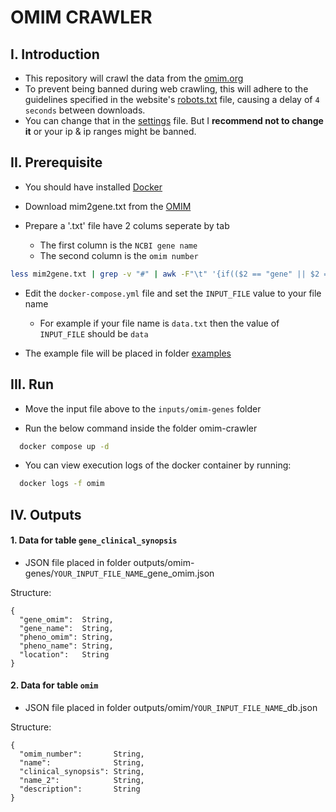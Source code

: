# OMIM CRAWLER

## I. Introduction

- This repository will crawl the data from the [omim.org](https://www.omim.org/)
- To prevent being banned during web crawling, this will adhere to the guidelines specified in the website's [robots.txt](https://www.omim.org/robots.txt) file, causing a delay of `4 seconds` between downloads.
- You can change that in the [settings](https://github.com/namxle/omim-crawler/blob/main/crawler/settings.py) file. But I <b>recommend not to change it</b> or your ip & ip ranges might be banned.

## II. Prerequisite

- You should have installed [Docker](https://docs.docker.com/engine/install/ubuntu/)

- Download mim2gene.txt from the [OMIM](https://www.omim.org/downloads)
- Prepare a '.txt' file have 2 colums seperate by tab
  - The first column is the `NCBI gene name`
  - The second column is the `omim number`

```bash
less mim2gene.txt | grep -v "#" | awk -F"\t" '{if(($2 == "gene" || $2 == "gene/phenotype") && $4 != ""){print $4"\t"$1}}'  > data.txt
```

- Edit the `docker-compose.yml` file and set the `INPUT_FILE` value to your file name

  - For example if your file name is `data.txt` then the value of `INPUT_FILE` should be `data`

- The example file will be placed in folder [examples](https://github.com/namxle/omim-crawler/tree/main/examples)

## III. Run

- Move the input file above to the `inputs/omim-genes` folder

- Run the below command inside the folder omim-crawler

```bash
  docker compose up -d
```

- You can view execution logs of the docker container by running:

```bash
  docker logs -f omim
```

## IV. Outputs

#### 1. Data for table `gene_clinical_synopsis`

- JSON file placed in folder outputs/omim-genes/`YOUR_INPUT_FILE_NAME`\_gene_omim.json

Structure:

```
{
  "gene_omim":  String,
  "gene_name":  String,
  "pheno_omim": String,
  "pheno_name": String,
  "location":   String
}
```

#### 2. Data for table `omim`

- JSON file placed in folder outputs/omim/`YOUR_INPUT_FILE_NAME`\_db.json

Structure:

```
{
  "omim_number":       String,
  "name":              String,
  "clinical_synopsis": String,
  "name_2":            String,
  "description":       String
}
```
